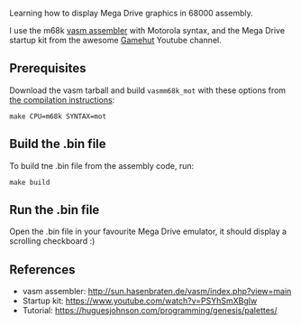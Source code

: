 Learning how to display Mega Drive graphics in 68000 assembly.

I use the m68k [vasm assembler](http://sun.hasenbraten.de/vasm/index.php?view=main) with Motorola syntax, and the Mega Drive startup kit from the awesome [Gamehut](https://www.youtube.com/channel/UCfVFSjHQ57zyxajhhRc7i0g) Youtube channel.

## Prerequisites

Download the vasm tarball and build `vasmm68k_mot` with these options from [the compilation instructions](http://sun.hasenbraten.de/vasm/index.php?view=compile):

    make CPU=m68k SYNTAX=mot

## Build the .bin file

To build tne .bin file from the assembly code, run:

    make build

## Run the .bin file

Open the .bin file in your favourite Mega Drive emulator, it should display a scrolling checkboard :)

## References

- vasm assembler: <http://sun.hasenbraten.de/vasm/index.php?view=main>
- Startup kit: <https://www.youtube.com/watch?v=PSYhSmXBgIw>
- Tutorial: <https://huguesjohnson.com/programming/genesis/palettes/>
